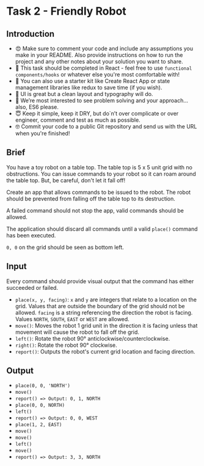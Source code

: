 # Task 2 - Friendly Robot

## Introduction

- 😍 Make sure to comment your code and include any assumptions you make in your README. Also provide instructions on how to run the project and any other notes about your solution you want to share.
- 🤩 This task should be completed in React - feel free to use `functional components/hooks` or whatever else you're most comfortable with!
- 🤨 You can also use a starter kit like Create React App or state management libraries like redux to save time (if you wish).
- 🤗 UI is great but a clean layout and typography will do.
- 🧐 We’re most interested to see problem solving and your approach… also, ES6 please.
- 😇 Keep it simple, keep it DRY, but do`n’t over complicate or over engineer, comment and test as much as possible.
- 🤓 Commit your code to a public Git repository and send us with the URL when you're finished!

## Brief

You have a toy robot on a table top. The table top is 5 x 5 unit grid with no obstructions. You can issue commands to your robot so it can roam around the table top. But, be careful, don't let it fall off!

Create an app that allows commands to be issued to the robot. The robot should be prevented from falling off the table top to its destruction.

A failed command should not stop the app, valid commands should be allowed.

The application should discard all commands until a valid `place()` command has been executed.

`0, 0` on the grid should be seen as bottom left.

## Input

Every command should provide visual output that the command has either succeeded or failed.

- `place(x, y, facing)`: `x` and `y` are integers that relate to a location on the grid. Values that are outside the boundary of the grid should not be allowed. `facing` is a string referencing the direction the robot is facing. Values `NORTH`, `SOUTH`, `EAST` or `WEST` are allowed.
- `move()`: Moves the robot 1 grid unit in the direction it is facing unless that movement will cause the robot to fall off the grid.
- `left()`: Rotate the robot 90° anticlockwise/counterclockwise.
- `right()`: Rotate the robot 90° clockwise.
- `report()`: Outputs the robot's current grid location and facing direction.

## Output

- `place(0, 0, 'NORTH')`
- `move()`
- `report() => Output: 0, 1, NORTH`
- `place(0, 0, NORTH)`
- `left()`
- `report() => Output: 0, 0, WEST`
- `place(1, 2, EAST)`
- `move()`
- `move()`
- `left()`
- `move()`
- `report() => Output: 3, 3, NORTH`
